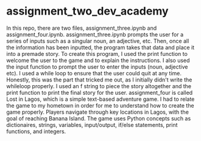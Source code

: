 # assignment_two_dev_academy
In this repo, there are two files, assignment_three.ipynb and assignment_four.ipynb. 
assignment_three.ipynb prompts the user for a series of inputs such as a singular noun, an adjective, etc. Then,
once all the information has been inputted, the program takes that data and place it into a premade story. 
To create this program, I used the print function to welcome the user to the game and to explain the instructions. I also used the input function to prompt the user to enter the inputs (noun, adjective etc). I used a while loop to ensure that the user could quit at any time. Honestly, this was the part that tricked me out, as I initially didn't write the whileloop properly. I used an f string to piece the story altogether and the print function to print the final story for the user.
assignment_four is called Lost in Lagos, which is a simple text-based adventure game. I had to relate the game to my hometown in order for me to understand how to create the game properly. Players navigate through key locations in Lagos, with the goal of reaching Banana Island.  The game uses Python concepts such as dictionaires, strings, variables, input/output, if/else statements, print functions, and integers.

